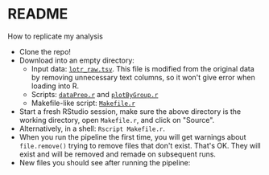 README
========================================================



How to replicate my analysis

  * Clone the repo!
  * Download into an empty directory:
    - Input data: [`lotr_raw.tsv`](data/clean_globalterrorismdb_1012dist.tsv). This file is modified from the original data by removing unnecessary text columns, so it won't give error when loading into R.
    - Scripts: [`dataPrep.r`](dataPrep.r) and [`plotByGroup.r`](plotByGroup.r)
    - Makefile-like script: [`Makefile.r`](Makefile.r)
  * Start a fresh RStudio session, make sure the above directory is the working directory, open `Makefile.r`, and click on "Source".
  * Alternatively, in a shell: `Rscript Makefile.r`.
  * When you run the pipeline the first time, you will get warnings about `file.remove()` trying to remove files that don't exist. That's OK. They will exist and will be removed and remade on subsequent runs.
  * New files you should see after running the pipeline:
